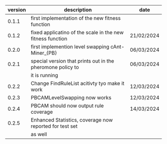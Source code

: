 version | description                                                | date 
------- | ---------------------------------------------------------- | ----
0.1.1   | first implementation of the new fitness function           | 
0.1.2   | fixed applicatino of the scale in the new fitness function | 21/02/2024
0.2.0   | first implemention level swapping cAnt-Miner_{PB}          | 06/03/2024
0.2.1   | special version that prints out in the pheromone policy to | 06/03/2024
        | it is running                                              |
0.2.2   | Change FindRuleList acitivty tyo make it work              | 12/03/2024
0.2.3   | PBCAMLevelSwapping now works                               | 12/03/2024
0.2.4   | PBCAM should now output rule coverage                      | 14/03/2024
0.2.5   | Enhanced Statistics, coverage now reported for test set    |
        | as well